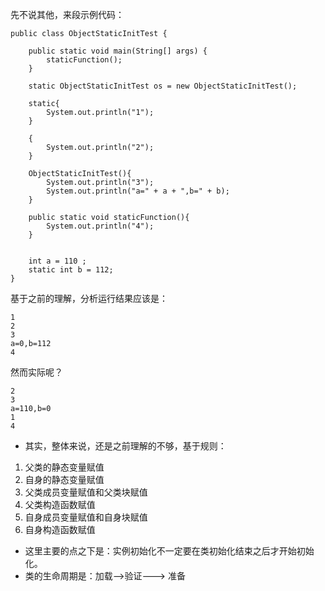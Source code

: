 先不说其他，来段示例代码：
```language
public class ObjectStaticInitTest {

	public static void main(String[] args) {
		staticFunction();
	}
	
	static ObjectStaticInitTest os = new ObjectStaticInitTest();
	
	static{
		System.out.println("1");
	}
	
	{
		System.out.println("2");
	}
	
	ObjectStaticInitTest(){
		System.out.println("3");
		System.out.println("a=" + a + ",b=" + b);
	}

	public static void staticFunction(){
		System.out.println("4");
	}
	
	
	int a = 110 ;
	static int b = 112;
}
```
基于之前的理解，分析运行结果应该是：
```language
1
2
3
a=0,b=112
4
```
然而实际呢？
```language
2
3
a=110,b=0
1
4
```
- 其实，整体来说，还是之前理解的不够，基于规则：
1. 父类的静态变量赋值
2. 自身的静态变量赋值
3. 父类成员变量赋值和父类块赋值
4. 父类构造函数赋值
5. 自身成员变量赋值和自身块赋值
6. 自身构造函数赋值
- 这里主要的点之下是：实例初始化不一定要在类初始化结束之后才开始初始化。
- 类的生命周期是：加载-->验证---> 准备